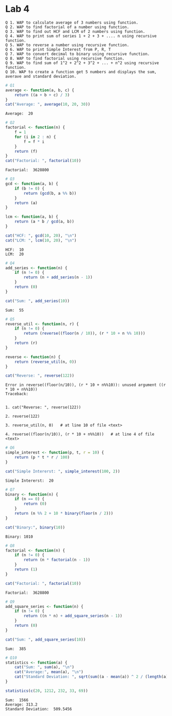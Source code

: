 
# Lab 4

```
Q 1. WAP to calculate average of 3 numbers using function.
Q 2. WAP to find factorial of a number using function.
Q 3. WAP to find out HCF and LCM of 2 numbers using function.
Q 4. WAP to print sum of series 1 + 2 + 3 + .... n using recursive function.
Q 5. WAP to reverse a number using recursive function.
Q 6. WAP to print Simple Interest from P, R, T
Q 7. WAP to convert decimal to binary using recursive function.
Q 8. WAP to find factorial using recursive function.
Q 9. WAP to find sum of 1^2 + 2^2 + 3^2 + ... + n^2 using recursive function.
Q 10. WAP to create a function get 5 numbers and displays the sum, averave and standard deviation.
```


```R
# Q1
average <- function(a, b, c) {
    return ((a + b + c) / 3)
}
cat("Average: ", average(10, 20, 30))
```

    Average:  20


```R
# Q2
factorial <- function(n) {
    f = 1
    for (i in 2 : n) {
        f = f * i
    }
    return (f)
}
cat("Factorial: ", factorial(10))
```

    Factorial:  3628800


```R
# Q3
gcd <- function(a, b) {
    if (b != 0) {
        return (gcd(b, a %% b))
    }
    return (a)
}

lcm <- function(a, b) {
    return (a * b / gcd(a, b))
}

cat("HCF: ", gcd(10, 20), "\n")
cat("LCM: ", lcm(10, 20), "\n")
```

    HCF:  10 
    LCM:  20 



```R
# Q4
add_series <- function(n) {
    if (n != 0) {
        return (n + add_series(n - 1))
    }
    return (0)
}

cat("Sum: ", add_series(10))
```

    Sum:  55


```R
# Q5
reverse_util <- function(n, r) {
    if (n != 0) {
        return (reverse((floor(n / 10)), (r * 10 + n %% 10)))
    }
    return (r)
}

reverse <- function(n) {
    return (reverse_util(n, 0))
}

cat("Reverse: ", reverse(122))
```


    Error in reverse((floor(n/10)), (r * 10 + n%%10)): unused argument ((r * 10 + n%%10))
    Traceback:


    1. cat("Reverse: ", reverse(122))

    2. reverse(122)

    3. reverse_util(n, 0)   # at line 10 of file <text>

    4. reverse((floor(n/10)), (r * 10 + n%%10))   # at line 4 of file <text>



```R
# Q6
simple_interest <- function(p, t, r = 10) {
    return (p * t * r / 100)
}

cat("Simple Intererst: ", simple_interest(100, 2))
```

    Simple Intererst:  20


```R
# Q7
binary <- function(n) {
    if (n == 0) {
        return (0)
    }
    return (n %% 2 + 10 * binary(floor(n / 2)))
}

cat("Binary:", binary(10))
```

    Binary: 1010


```R
# Q8
factorial <- function(n) {
    if (n != 0) {
        return (n * factorial(n - 1))
    }
    return (1)
}

cat("Factorial: ", factorial(10))
```

    Factorial:  3628800


```R
# Q9
add_square_series <- function(n) {
    if (n != 0) {
        return ((n * n) + add_square_series(n - 1))
    }
    return (0)
}

cat("Sum: ", add_square_series(10))
```

    Sum:  385


```R
# Q10
statistics <- function(a) {
    cat("Sum: ", sum(a), "\n")
    cat("Average:", mean(a), "\n")
    cat("Standard Deviation: ", sqrt(sum((a - mean(a)) ^ 2 / (length(a) - 1))), "\n")
}

statistics(c(20, 1212, 232, 33, 69))
```

    Sum:  1566 
    Average: 313.2 
    Standard Deviation:  509.5456 

